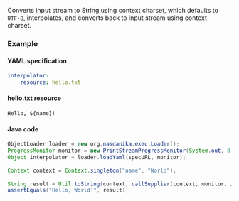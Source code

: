Converts input stream to String using context charset, which defaults to ``UTF-8``, interpolates, and converts back to input stream using context charset.

### Example

#### YAML specification

```yaml
interpolator:
    resource: hello.txt
```

#### hello.txt resource

```
Hello, ${name}!
```

#### Java code

```java
ObjectLoader loader = new org.nasdanika.exec.Loader();
ProgressMonitor monitor = new PrintStreamProgressMonitor(System.out, 0, 4, false);
Object interpolator = loader.loadYaml(specURL, monitor);
		
Context context = Context.singleton("name", "World");		
		
String result = Util.toString(context, callSupplier(context, monitor, interpolator));
assertEquals("Hello, World!", result);
```
    